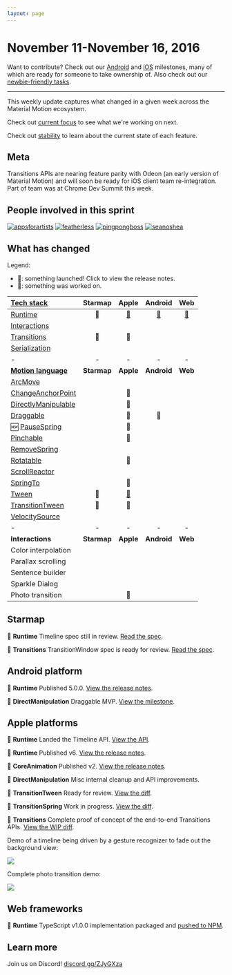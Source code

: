 ```yaml
---
layout: page
---
```


# November 11-November 16, 2016

Want to contribute? Check out our [Android](https://material-motion.github.io/milemarker/index.html?filterby=android) and
[iOS](https://material-motion.github.io/milemarker/index.html?filterby=appleos) milestones, many of
which are ready for someone to take ownership of. Also check out our
[newbie-friendly tasks](https://material-motion.github.io/milemarker/newbie.html?filterby=appleos).

---

This weekly update captures what changed in a given week across the Material Motion ecosystem.

Check out [current focus](https://github.com/orgs/material-motion/projects/4) to see what we're working on next.

Check out [stability](stability) to learn about the current state of each feature.

## Meta

Transitions APIs are nearing feature parity with Odeon (an early version of Material Motion) and
will soon be ready for iOS client team re-integration.  Part of team was at Chrome Dev Summit this week.

## People involved in this sprint

[![appsforartists](https://avatars0.githubusercontent.com/u/926648?v=3&s=100)](https://github.com/appsforartists)
[![featherless](https://avatars0.githubusercontent.com/u/45670?v=3&s=100)](https://github.com/jverkoey)
[![pingpongboss](https://avatars0.githubusercontent.com/u/719914?v=3&s=100)](https://github.com/pingpongboss)
[![seanoshea](https://avatars0.githubusercontent.com/u/97601?v=3&s=100)](https://github.com/seanoshea)

## What has changed

Legend:

- 🎉: something launched! Click to view the release notes.
- 📝: something was worked on.

| [Tech stack](https://material-motion.github.io/material-motion/starmap/specifications/#tech-stack)                        | Starmap | Apple | Android | Web |
|:--------------|:-------:|:-----:|:-------:|:---:|
| [Runtime](https://material-motion.github.io/material-motion/starmap/specifications/runtime/)                              | 📝 | [🎉](https://github.com/material-motion/runtime-objc/releases/tag/v6.0.0) | [🎉](https://github.com/material-motion/runtime-android/releases/tag/5.0.0) | [🎉](https://www.npmjs.org/package/material-motion-runtime/) |
| [Interactions](https://material-motion.github.io/material-motion/starmap/specifications/interactions/)                    |   |   |   |   |
| [Transitions](https://material-motion.github.io/material-motion/starmap/specifications/interactions/transitions/)         | 📝 | 📝 |   |   |
| [Serialization](https://material-motion.github.io/material-motion/starmap/specifications/serialization)                   |   |   |   |   |
| - | - | - | - | - |
| **[Motion language](https://material-motion.github.io/material-motion/starmap/specifications/motion-family)**             | **Starmap** | **Apple**  | **Android** | **Web**    |
| [ArcMove](https://material-motion.github.io/material-motion/starmap/specifications/plans/ArcMove)                         |   |   |   |   |
| [ChangeAnchorPoint](https://material-motion.github.io/material-motion/starmap/specifications/plans/ChangeAnchorPoint)     |   | 📝 |   |   |
| [DirectlyManipulable](https://material-motion.github.io/material-motion/starmap/specifications/plans/DirectlyManipulable) |   | 📝 |  |   |
| [Draggable](https://material-motion.github.io/material-motion/starmap/specifications/plans/Draggable)                     |   | 📝 | 🎉 |   |
| 🆕 [PauseSpring](https://material-motion.github.io/material-motion/starmap/specifications/plans/PauseSpring)              |   | 📝 |   |   |
| [Pinchable](https://material-motion.github.io/material-motion/starmap/specifications/plans/Pinchable)                     |   | 📝 |   |   |
| [RemoveSpring](https://material-motion.github.io/material-motion/starmap/specifications/plans/RemoveSpring)               |   |   |   |   |
| [Rotatable](https://material-motion.github.io/material-motion/starmap/specifications/plans/Rotatable)                     |   | 📝 |   |   |
| [ScrollReactor](https://material-motion.github.io/material-motion/starmap/specifications/plans/ScrollReactor)             |   |   |   |   |
| [SpringTo](https://material-motion.github.io/material-motion/starmap/specifications/plans/SpringTo)                       |   | 📝 |  |   |
| [Tween](https://material-motion.github.io/material-motion/starmap/specifications/plans/Tween)                             | 📝 | [🎉](https://github.com/material-motion/coreanimation-swift/releases/tag/v2.0.0) |  |   |
| [TransitionTween](https://material-motion.github.io/material-motion/starmap/specifications/plans/TransitionTween)         | 📝 | 📝 |  |   |
| [VelocitySource](https://material-motion.github.io/material-motion/starmap/specifications/plans/VelocitySource)           |   |   |   |   |
| - | - | - | - | - |
| **Interactions**      | **Starmap** | **Apple** | **Android** | **Web** |
|  Color interpolation  |   |   |    |   |
|  Parallax scrolling   |   |   |    |   |
|  Sentence builder     |   |   |    |   |
|  Sparkle Dialog       |   |   |    |   |
|  Photo transition     |   | 📝 |    |   |

## Starmap

📝 **Runtime** Timeline spec still in review. [Read the spec](https://material-motion.github.io/material-motion/starmap/specifications/primitives/Timeline).

📝 **Transitions** TransitionWindow spec is ready for review. [Read the spec](https://material-motion.github.io/material-motion/starmap/specifications/interactions/transitions/TransitionWindow).

## Android platform

🎉 **Runtime** Published 5.0.0. [View the release notes](https://github.com/material-motion/runtime-android/releases/tag/5.0.0).

🎉 **DirectManipulation** Draggable MVP. [View the milestone](https://github.com/material-motion/family-direct-manipulation-android/milestone/1).

## Apple platforms

🎉 **Runtime** Landed the Timeline API. [View the API](https://github.com/material-motion/runtime-objc/blob/develop/src/MDMTimeline.h).

🎉 **Runtime** Published v6. [View the release notes](https://github.com/material-motion/runtime-objc/releases/tag/v6.0.0).

🎉 **CoreAnimation** Published v2. [View the release notes](https://github.com/material-motion/coreanimation-swift/releases/tag/v2.0.0).

📝 **DirectManipulation** Misc internal cleanup and API improvements.

📝 **TransitionTween** Ready for review. [View the diff](http://codereview.cc/D1916).

📝 **TransitionSpring** Work in progress. [View the diff](http://codereview.cc/D1925).

📝 **Transitions** Complete proof of concept of the end-to-end Transitions APIs. [View the WIP diff](http://codereview.cc/D1905).

Demo of a timeline being driven by a gesture recognizer to fade out the background view:

![](2016-11-16-dragtimeline.gif)

Complete photo transition demo:

![](2016-11-16-allinteractions.gif)

## Web frameworks

🎉 **Runtime** TypeScript v1.0.0 implementation packaged and [pushed to NPM](https://www.npmjs.com/package/material-motion-runtime/).

## Learn more

Join us on Discord! [discord.gg/ZJyGXza](https://discord.gg/ZJyGXza)

